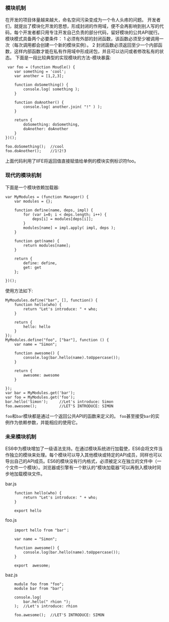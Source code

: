 ### 模块机制
在开发的项目体量越来越大，命名空间污染变成为一个令人头疼的问题。 开发者们，就提出了模块化开发的思想，形成封闭的作用域，便不会再影响到别人写的代码，每个开发者都只用专注开发自己负责的部分代码，留好模块的公共API就行。
模块模式具备两个必要条件：
1 必须有外部的封闭函数，该函数必须至少被调用一次（每次调用都会创建一个新的模块实例）。
2 封闭函数必须返回至少一个内部函数，这样内部函数才能在私有作用域中形成闭包，并且可以访问或者修改私有的状态。
下面是一段比较典型的实现模块的方法-模块暴露:
```
 var foo = (function Moudle() {
	var something = 'cool';
	var another = [1,2,3];

	function doSomething() {
		console.log( something );
	}
	
	function doAnother() {
		console.log( another.join( "!" ) );
	}

	return {
		doSomething: doSomething,
		doAnother: doAnother
	}
})();

foo.doSomething();	//cool
foo.doAnother(); 	//1!2!3 
``` 

上面代码利用了IIFE将返回值直接赋值给单例的模块实例标识符foo。

###  现代的模块机制

下面是一个模块依赖加载器:

``` 
var MyModules = (function Manager() {
	var modules = {};

	function define(name, deps, impl) {
		for (var i=0; i < deps.length; i++) {
			deps[i] = modules[deps[i]];
		}
		modules[name] = impl.apply( impl, deps );
	}

	function get(name) {
		return modules[name];
	}

	return {
		define: define,
		get: get
	};

})(); 
```
使用方法如下: 
```
MyMoudules.define("bar", [], function() {
	function hello(who) {
		return "Let's introduce: " + who;
	}
	
	return { 
		hello: hello
	}
});
MyModules.define("foo", ["bar"], function () {
	var name = "Simon";

	function awesome() {
		console.log(bar.hello(name).toUppercase());
	}
	
	return {
		awesome: awesome
	}

});
var bar = MyModules.get('bar');
var foo = MyModules.get('foo');
bar.hello('Simon');		//Let's introduce: Simon
foo.awesome();			//LET'S INTRODUCE: SIMON 
```

`foo`和`bar`模块都是通过一个返回公共API的函数来定义的。 `foo`甚至接受`bar`的实例作为依赖参数，并能相应的使用它。

### 未来模块机制

ES6中为模块增加了一级语法支持。在通过模块系统进行加载使，ES6会将文件当作独立的模块来处理。每个模块可以导入其他模块或特定的API成员，同样也可以导出自己的API成员。ES6的模块没有行内格式，必须被定义在独立的文件中（一个文件一个模块）。浏览器或引擎有一个默认的“模块加载器”可以再倒入模块时同步地加载模块文件。

bar.js
```
	function hello(who) {
		return "Let's introduce: " + who;
	}
	
	export hello
```
foo.js
```
	import hello from "bar"；
		
	var name = "Simon";
	
	function awesome() {
		console.log(bar.hello(name).toUppercase());
	}

	export  awesome;
```
baz.js
```	
	mudule foo from "foo";
	module bar from "bar";
	
	console.log(
		bar.hello(" rhion ");
	);	//Let's introduce: rhion
	
	foo.awesome(); 	//LET'S INTRODUCE: SIMON 
```